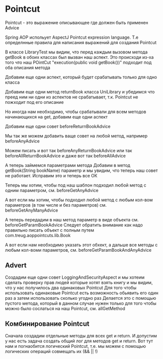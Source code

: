 # Pointcut

Pointcut - это выражение описывающее где должен быть применен Advice

Spring AOP испольует AspectJ Pointcut expression language. Т.е определнные правила для написания 
выражений для создания Pointcut  

В классе LibraryTest мы видим, что перед каждым вызовом метода getBook в обоих классах был вызван 
наш аспект.
Это происходи из-ха того что наш POintCut "execution(public void getBook())" подходит под оба 
описания метода

Добавим еще одни аспект, который будет срабатывать только для одно класса

Добавим еще одни метод returnBook класса UniLibrary и убедимся что преед ним ни одни из аспектов 
не срабатывает, т.к. Pointcut не пожходит под его описание

Но иногда нам необходимо, чтобы срабатывали для всем методов начинающихся на get, добавим еще 
одни аспект

Добавим еще одни совет beforeReturnBookAdvice

Мы так же можем добавить ваще совет на любой метод, например beforeAnyAdvice

Можем писать и вот так beforeAnyReturnBookAdvice или так beforeAllReturnBookAdvice и даже вот так beforeAllAdvice

А теперь займемся параметрами метода
Добавим в метод getBook(String bookName) параметр и мы увидим, что теперь наш совет не работает.
Исправим это и теперь все ОК

Теперь мы хотим, чтобы под наш шаблон подходил любой метод с одним параметром, см. beforeGetAnyAdvice

А вот если мы хотим, чтобы подходил любой метод с любым кол-вом параметров (в том числе и без 
параметров) см. beforeGetAnyManyAdvice

А теперь передадим в наш метод параметр в виде объекта см. beforeGetParamBookAdvice
Следует обратить внимание как надо правильно писать объект с полным путем com.treug.aoppointcuts.lib.Book

А вот если нам необходимо указать этот обхект, а дальше все методы с любым кол-воми параметров, см. beforeGetParamBookAndAnyAdvice

## Advert

Создадим еще одни совет LoggingAndSecurityAspect
 и мы хотеим сделать проверку прав людей которые хотят взять книгу
и мы видим, что у нас получилось два одинаковых Pointcut
Для того чтобы использовать одинаковые Pointcut есть возможность обьявить его один раз а затем 
использовать сколько угодно раз
Делается это с помощью пустого метода, который в данном случае нужен только для того чтобы можно 
было сослаться на наш Pointcut, см. allGetMethod

## Комбинирование Pointcut

Сначала создадим отдельные методы для всех get и return. И допустим у нас есть задача создать 
общий лог для методов get и return.
Вот тут нам и погнаобится логический Pointcut, т.е. мы можем с помощью логических операций 
совмещать их (&& || !)


